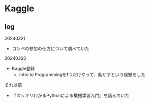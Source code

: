 # Kaggle

## log

20240321

- コンペの参加の仕方について調べていた

20240320

- Kaggle登録
  - Intro to Programmingを1つだけやって、動かすという経験をした

それ以前

- 『スッキリわかるPythonによる機械学習入門』を読んでいた
